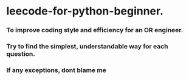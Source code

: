 # leecode-for-python-beginner. 

### To improve coding style and efficiency for an OR engineer. 

### Try to find the simplest, understandable way for each question.

### If any exceptions, dont blame me 
